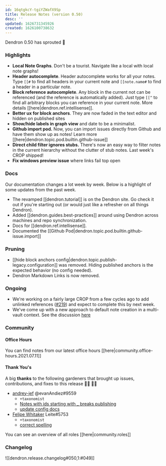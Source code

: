 ```yaml
---
id: 16qtgkcY-tgiYZWafX9Sp
title: Release Notes (version 0.50)
desc: ''
updated: 1626731345926
created: 1626100738632
---
```




Dendron 0.50 has sprouted  🌱

### Highlights

- **Local Note Graphs**. Don't be a tourist. Navigate like a local with local note graphs!
- **Header autocomplete**. Header autocomplete works for all your notes. Type `[[#` to find all headers in your current note and `[[note.name#` to find a header in a particular note. 
- **Block reference autocomplete**. Any block in the current not can be referenced (and the reference is automatically added). Just type `[[^` to find all arbitrary blocks you can reference in your current note. More details [[here|dendron.ref.intellisense]]. 
- **Better ux for block anchors**. They are now faded in the text editor and hidden on published sites
- **Show/hide labels in graph view** and date to be a minimalist.
- **Github import pod.** Now, you can import issues directly from Github and have them show up as notes! Learn more [[here|dendron.topic.pod.builtin.github-issue]]
- **Direct child filter ignores stubs.** There's now an easy way to filter notes in the current hierarchy without the clutter of stub notes. Last week's CROP shipped! 
- **Fix windows preview issue** where links fail top open

### Docs

Our documentation changes a lot week by week. Below is a highlight of some updates from the past week.

- The revamped [[dendron.tutorial]] is on the Dendron site. Go check it out if you're starting out (or would just like a refresher on all things Dendron).  
- Added [[dendron.guides.best-practices]] around using Dendron across machines and repo synchronization. 
- Docs for [[dendron.ref.intellisense]]. 
- Documented the [[Github Pod|dendron.topic.pod.builtin.github-issue.import]]


### Pruning
- [[hide block anchors config|dendron.topic.publish-legacy.configuration]] was removed. Hiding published anchors is the expected behavior (no config needed). 
- Dendron Markdown Links is now removed. 

### Ongoing 
<!-- Discuss ongoing efforts here -->

- We're working on a fairly large CROP from a few cycles ago to add unlinked references ([#219](https://github.com/dendronhq/dendron/issues/219)) and expect to complete this by next week. 
- We've come up with a new approach to default note creation in a multi-vault context. See the discussion [here](https://github.com/dendronhq/dendron/issues/649)

### Community

#### Office Hours

You can find notes from our latest office hours [[here|community.office-hours.2021.07.11]] 

#### Thank You's

A big **thanks** to the following gardeners that brought up issues, contributions, and fixes to this release :man_farmer: :woman_farmer: 
- [andrey-jef](https://github.com/andrey-jef) @evanAndiez#9559
  - `+taxonomist`
  - [Notes with ids starting with _ breaks publishing](https://github.com/dendronhq/dendron/issues/945)
  - [update config docs](https://github.com/dendronhq/dendron-site/pull/137)
- [Felipe Whitaker](https://github.com/felipewhitaker) Leite#5753
  - `+taxonomist`
  - [correct spelling](https://github.com/dendronhq/dendron-site/pull/139)

You can see an overview of all roles [[here|community.roles]]

### Changelog
![[dendron.release.changelog#050,1:#049]]
